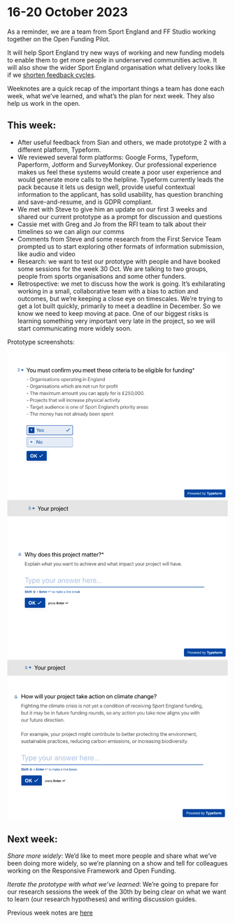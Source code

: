 # 16-20 October 2023

As a reminder, we are a team from Sport England and FF Studio working together on the Open Funding Pilot.

It will help Sport England try new ways of working and new funding models to enable them to get more people in underserved communities active. It will also show the wider Sport England organisation what delivery looks like if we [shorten feedback cycles](https://www.atlassian.com/blog/productivity/shorten-feedback-loops-reduce-teams-stress).

Weeknotes are a quick recap of the important things a team has done each week, what we’ve learned, and what’s the plan for next week. They also help us work in the open.

## This week:

* After useful feedback from Sian and others, we made prototype 2 with a different platform, Typeform.
* We reviewed several form platforms: Google Forms, Typeform, Paperform, Jotform and SurveyMonkey. Our professional experience makes us feel these systems would create a poor user experience and would generate more calls to the helpline. Typeform currently leads the pack because it lets us design well, provide useful contextual information to the applicant, has solid usability, has question branching and save-and-resume, and is GDPR compliant.
* We met with Steve to give him an update on our first 3 weeks and shared our current prototype as a prompt for discussion and questions
* Cassie met with Greg and Jo from the RFI team to talk about their timelines so we can align our comms
* Comments from Steve and some research from the First Service Team prompted us to start exploring other formats of information submission, like audio and video
* Research: we want to test our prototype with people and have booked some sessions for the week 30 Oct. We are talking to two groups, people from sports organisations and some other funders.
* Retrospective: we met to discuss how the work is going. It’s exhilarating working in a small, collaborative team with a bias to action and outcomes, but we’re keeping a close eye on timescales. We’re trying to get a lot built quickly, primarily to meet a deadline in December. So we know we need to keep moving at pace. One of our biggest risks is learning something very important very late in the project, so we will start communicating more widely soon.

Prototype screenshots:

![Minimum criteria to be eligible for funding](../images/ffse_p2_eligible.png)
![Why does this project matter?](../images/ffse_p2_matter.png)
![How will your project take action on climate change?](../images/ffse_p2_climate.png)

## Next week:

*Share more widely*: We’d like to meet more people and share what we’ve been doing more widely, so we’re planning on a show and tell for colleagues working on the Responsive Framework and Open Funding.

*Iterate the prototype with what we’ve learned*: We’re going to prepare for our research sessions the week of the 30th by being clear on what we want to learn (our research hypotheses) and writing discussion guides.


Previous week notes are [here](https://openfundingpilot.ff.studio/open-funding-pilot/)
